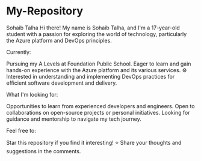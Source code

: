 # My-Repository
Sohaib Talha
Hi there!  My name is Sohaib Talha, and I'm a 17-year-old student with a passion for exploring the world of technology, particularly the Azure platform and DevOps principles. ‍

Currently:

Pursuing my A Levels at Foundation Public School.
Eager to learn and gain hands-on experience with the Azure platform and its various services.
⚙️ Interested in understanding and implementing DevOps practices for efficient software development and delivery.

What I'm looking for:

Opportunities to learn from experienced developers and engineers.
Open to collaborations on open-source projects or personal initiatives.
Looking for guidance and mentorship to navigate my tech journey.

Feel free to:

Star this repository if you find it interesting! ⭐
Share your thoughts and suggestions in the comments.
